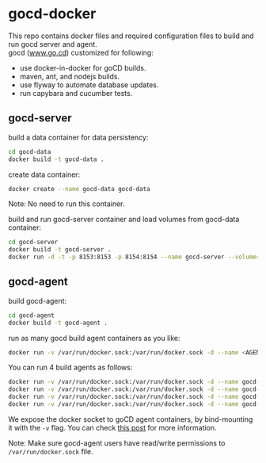 # gocd-docker 

This repo contains docker files and required configuration files to build and run gocd server and agent.  
gocd  (www.go.cd) customized for following:
 +  use docker-in-docker for goCD builds.
 +  maven, ant, and nodejs builds.
 +  use flyway to automate database updates.
 +  run capybara and cucumber tests.  

## gocd-server 

build a data container for data persistency:

```bash
cd gocd-data
docker build -t gocd-data .
```
create data container:

```bash
docker create --name gocd-data gocd-data
```

Note: No need to run this container.

build and run gocd-server container and load volumes from gocd-data container:

```bash
cd gocd-server
docker build -t gocd-server .
docker run -d -t -p 8153:8153 -p 8154:8154 --name gocd-server --volumes-from gocd-data gocd-server
```

## gocd-agent

build gocd-agent:

```bash
cd gocd-agent
docker build -t gocd-agent .
```
run as many gocd build agent containers as you like:
```bash
docker run -v /var/run/docker.sock:/var/run/docker.sock -d --name <AGENT_NAME> --link gocd-server:go-server gocd-agent
```

You can run 4 build agents as follows:

```bash
docker run -v /var/run/docker.sock:/var/run/docker.sock -d --name gocd-agent1 --link gocd-server:go-server gocd-agent
docker run -v /var/run/docker.sock:/var/run/docker.sock -d --name gocd-agent2 --link gocd-server:go-server gocd-agent
docker run -v /var/run/docker.sock:/var/run/docker.sock -d --name gocd-agent3 --link gocd-server:go-server gocd-agent
docker run -v /var/run/docker.sock:/var/run/docker.sock -d --name gocd-agent4 --link gocd-server:go-server gocd-agent
```

We expose the docker socket to goCD agent containers, by bind-mounting it with the ```-v``` flag.
You can check [this post](http://jpetazzo.github.io/2015/09/03/do-not-use-docker-in-docker-for-ci/) for more information.

Note: Make sure gocd-agent users have read/write permissions to ```/var/run/docker.sock``` file.  



